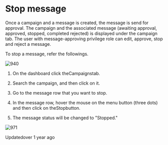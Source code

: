 # Stop message

Once a campaign and a message is created, the message is send for approval. The campaign and the associated message (awaiting approval, approved, stopped, completed rejected) is displayed under the campaign tab. The user with message-approving privilege role can edit, approve, stop and reject a message.

To stop a message, refer the followings.

![940](https://files.readme.io/dcd09af-Rebcg3F98G8NcuWP6t566_wAQgnfvwCF6Q.png)

1. On the dashboard click theCampaignstab.

2. Search the campaign, and then click on it.

3. Go to the message row that you want to stop.

4. In the message row, hover the mouse on the menu button (three dots) and then click on theStopbutton.

5. The message status will be changed to "Stopped."

![971](https://files.readme.io/544895f-eKoJDv8K7t1tMP4DtXL96EOhDGKrQDMHKA.png)

Updatedover 1 year ago